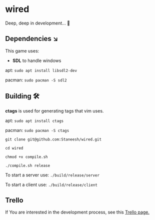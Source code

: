 # wired

Deep, deep in development... 🐣 

## Dependencies ↘️ 

This game uses:

- **SDL** to handle windows

apt: `sudo apt install libsdl2-dev`  

pacman: `sudo pacman -S sdl2`

## Building 🛠️ 

**ctags** is used for generating tags that vim uses.

apt: `sudo apt install ctags`

pacman: `sudo pacman -S ctags`


`git clone git@github.com:Staneesh/wired.git`

`cd wired`

`chmod +x compile.sh`

`./compile.sh release`

To start a server use:
`./build/release/server`

To start a client use:
`./build/release/client`

## Trello 

If You are interested in the development process, see this [Trello page.](`https://trello.com/b/oqEIPyKN`)
